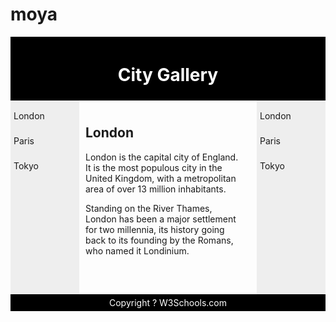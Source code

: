 # moya
<!DOCTYPE html>
<html>

<head>
<style>
#header {
    background-color:black;
    color:white;
    text-align:center;
    padding:5px;
}
#nav {
    line-height:40px;
    background-color:#eeeeee;
    height:300px;
    width:100px;
    float:left;
    padding:5px;
}
#nav2 {
    line-height:40px;
    background-color:#eeeeee;
    height:300px;
    width:100px;
    float:right;
    padding:5px;
}
#section {
    width:250px;
    float:left;
    padding:10px;	 	 
}
#footer {
    background-color:black;
    color:white;
    clear:both;
    text-align:center;
   padding:5px;	 	 
}
</style>
</head>

<body>

<div id="header">
<h1>City Gallery</h1>
</div>

<div id="nav">
London<br>
Paris<br>
Tokyo<br>
</div>

<div id="nav2">
London<br>
Paris<br>
Tokyo<br>
</div>

<div id="section">
<h2>London</h2>
<p>
London is the capital city of England. It is the most populous city in the United Kingdom,
with a metropolitan area of over 13 million inhabitants.
</p>
<p>
Standing on the River Thames, London has been a major settlement for two millennia,
its history going back to its founding by the Romans, who named it Londinium.
</p>
</div>

<div id="footer">
Copyright ? W3Schools.com
</div>

</body>
</html>
